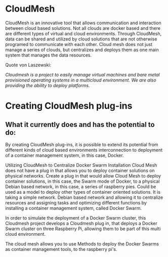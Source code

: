 # CloudMesh

CloudMesh is an innovative tool that allows communication and
interaction between cloud based solutions. Not all clouds are docker
based and there are different types of virtual and cloud environments.
Through CloudMesh, data can be shared and utilized by cloud solutions
that are not otherwise programed to communicate with each other. Cloud
mesh does not just manage a series of clouds, but centralizes and
deploys them as one main system that manages the data resources.

Quote von Laszewski:

*Cloudmesh is a project to easily manage virtual machines and bare metal
provisioned operating systems in a multicloud environment. We are also
providing the ability to deploy platforms.*

# Creating CloudMesh plug-ins

## What it currently does and has the potential to do:

By creating
CloudMesh plug-ins, it is possible to extend its potential from
different kinds of cloud based environments interconnection to
deployment of a container management system, in this case, Docker.

Utilizing CloudMesh to Centralize Docker Swarm Installation Cloud Mesh
does not have a plug in that allows you to deploy container solutions on
physical networks. Create a plug in that would allow Cloud Mesh to
deploy container solutions, in this case, the Swarm mode of Docker, to a
physical Debian based network, in this case, a series of raspberry pies.
Could be used as a model to deploy other types of container oriented
solutions. It is taking a simple network. Debian based network and
allowing it to centralize resources and assigning tasks and optimizing
different functions by installing a container management system, called
Docker Swarm.

In order to simulate the deployment of a Docker Swarm cluster, this
Cloudmesh project develops a Cloudmesh plug in, that deploys a Docker
Swarm cluster on three Raspberry Pi, allowing them to be part of this
multi cloud environment.

The cloud mesh allows you to use Methods to deploy the Docker Swarms as
container management tools, to the raspberry pi's.

